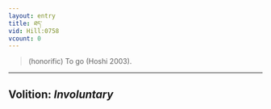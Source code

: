 ```yaml
---
layout: entry
title: ཐད་
vid: Hill:0758
vcount: 0
---
```

> (honorific) To go (Hoshi 2003)\.

---
Volition: _Involuntary_
---

